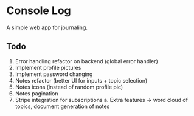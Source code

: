 # Console Log

A simple web app for journaling.

## Todo

1. Error handling refactor on backend (global error handler)
2. Implement profile pictures
3. Implement password changing
4. Notes refactor (better UI for inputs + topic selection)
5. Notes icons (instead of random profile pic)
6. Notes pagination
7. Stripe integration for subscriptions
   a. Extra features -> word cloud of topics, document generation of notes
